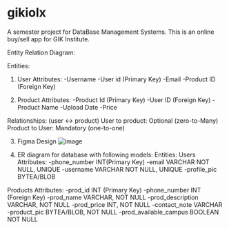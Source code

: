# gikiolx
A semester project for DataBase Management Systems. This is an online buy/sell app for GIK Institute.

Entity Relation Diagram:

Entities:
1) User
           Attributes:
                           -Username
                           -User id (Primary Key)
                           -Email
                           -Product ID (Foreign Key)

2) Product
           Attributes:
                           -Product Id (Primary Key)
                           -User ID (Foreign Key)
                           -Product Name
                           -Upload Date
                           -Price


Relationships:
(user <-> product)
User to product: Optional (zero-to-Many)
Product to User: Mandatory (one-to-one)

3) Figma Design
   ![image](https://github.com/Saadhaider07/gikibazar/assets/162680430/180da233-47a3-40aa-85ff-c158cad50561)

   
4) ER diagram for database with following models:
   Entities:
 Users
           Attributes:
                           -phone_number INT(Primary Key) 
                           -email VARCHAR NOT NULL, UNIQUE
                           -username VARCHAR NOT NULL, UNIQUE
                           -profile_pic BYTEA/BLOB

 Products
           Attributes:
                           -prod_id INT (Primary Key)
                           -phone_number INT (Foreign Key)
                           -prod_name VARCHAR, NOT NULL
                           -prod_description VARCHAR, NOT NULL
                           -prod_price INT, NOT NULL
                           -contact_note VARCHAR
                           -product_pic BYTEA/BLOB, NOT NULL
                           -prod_available_campus BOOLEAN NOT NULL
